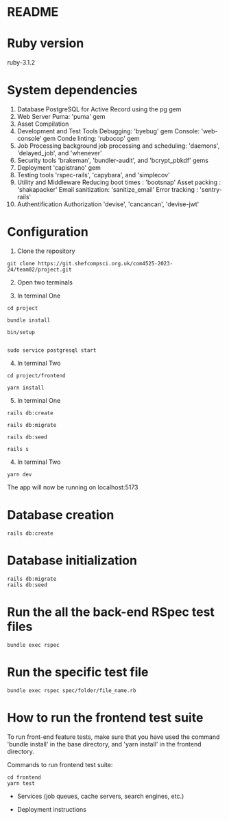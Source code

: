 # README
# Ruby version
ruby-3.1.2

# System dependencies
1. Database 
PostgreSQL for Active Record using the pg gem
2. Web Server
Puma: 'puma' gem
3. Asset Compilation
4. Development and Test Tools 
Debugging: 'byebug' gem
Console: 'web-console' gem
Conde linting: 'rubocop' gem
5. Job Processing
background job processing and scheduling: 'daemons', 'delayed_job', and 'whenever'
6. Security tools
'brakeman', 'bundler-audit', and 'bcrypt_pbkdf' gems
7. Deployment
'capistrano' gem
8. Testing tools
'rspec-rails', 'capybara', and 'simplecov'
9. Utility and Middleware
Reducing boot times : 'bootsnap'
Asset packing : 'shakapacker'
Email sanitization: 'sanitize_email'
Error tracking : 'sentry-rails'
11. Authentification Authorization 
'devise', 'cancancan', 'devise-jwt'

# Configuration 

1. Clone the repository

```
git clone https://git.shefcompsci.org.uk/com4525-2023-24/team02/project.git
```



2. Open two terminals

3. In terminal One

```
cd project

bundle install

bin/setup


sudo service postgresql start
```

4. In terminal Two 

```
cd project/frontend 

yarn install
```

5. In terminal One

```
rails db:create

rails db:migrate

rails db:seed

rails s
```

4. In terminal Two

```
yarn dev
```

The app will now be running on localhost:5173

# Database creation 
```
rails db:create
```

# Database initialization
```
rails db:migrate
rails db:seed
```

# Run the all the back-end RSpec test files
```
bundle exec rspec 
```

# Run the specific test file

```
bundle exec rspec spec/folder/file_name.rb
```

# How to run the frontend test suite
To run front-end feature tests, make sure that you have used the command 'bundle install' in the base directory, and 'yarn install' in the frontend directory.

Commands to run frontend test suite:
```
cd frontend
yarn test
```

* Services (job queues, cache servers, search engines, etc.)

* Deployment instructions
